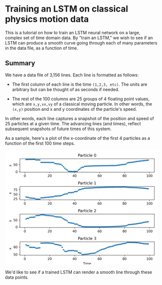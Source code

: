 # Training an LSTM on classical physics motion data

This is a tutorial on how to train an LSTM neural network on a large, complex set of time domain data. By "train an LSTM," we wish to see if an LSTM can produce a smooth curve going through each of many parameters in the data file, as a function of time. 

## Summary

We have a data file of 3,156 lines. Each line is formatted as follows:

* The first column of each line is the time `(1,2,3, etc)`. The units are arbitrary but can be thought of as seconds if  needed.

* The rest of the 100 columns are 25 groups of 4 floating point values, which are `x,y,vx,vy` of a classical moving particle. In other words, the `(x,y)` position and x and y coordinates of the particle's speed.

In other words, each line captures a snapshot of the position and speed of 25 particles at a given time.  The advancing lines (and times), reflect subsequent snapshots of future times of this system.

As a sample, here's a plot of the x-coordinate of the first 4 particles as a function of the first 100 time steps.

![Sample plot](https://github.com/tbensky/LSTM-Tutorial/blob/main/sample.png)

We'd like to see if a trained LSTM can render a smooth line through these data points.

